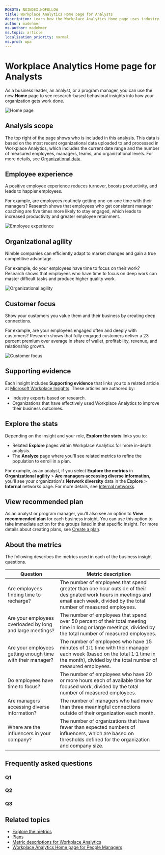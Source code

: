 ```yaml
---
ROBOTS: NOINDEX,NOFOLLOW
title: Workplace Analytics Home page for Analysts
description: Learn how the Workplace Analytics Home page uses industry-based research to show you actionable insights into more effective business outcomes for your organization
author: madehmer
ms.author: madehmer
ms.topic: article
localization_priority: normal 
ms.prod: wpa
---
```


# Workplace Analytics Home page for Analysts

As a business leader, an analyst, or a program manager, you can use the new **Home** page to see research-based behavioral insights into how your organization gets work done.

![Home page](../images/wpa/use/wpa-home.png)

## Analysis scope

The top right of the page shows who is included in this analysis. This data is based on the most recent organizational data uploaded to and processed in Workplace Analytics, which includes the current date range and the number of measured employees, managers, teams, and organizational levels. For more details, see [Organizational data](organizational-data.md).

## Employee experience

A positive employee experience reduces turnover, boosts productivity, and leads to happier employees.

For example, are employees routinely getting one-on-one time with their managers? Research shows that employees who get consistent manager coaching are five times more likely to stay engaged, which leads to increased productivity and greater employee retainment.

![Employee experience](../images/wpa/use/employee-exp.png)

## Organizational agility

Nimble companies can efficiently adapt to market changes and gain a true competitive advantage.

For example, do your employees have time to focus on their work? Research shows that employees who have time to focus on deep work can master difficult tasks and produce higher quality work.

![Organizational agility](../images/wpa/use/org-agility.png)

## Customer focus

Show your customers you value them and their business by creating deep connections.

For example, are your employees engaged often and deeply with customers? Research shows that fully engaged customers deliver a 23 percent premium over average in share of wallet, profitability, revenue, and relationship growth.

![Customer focus](../images/wpa/use/customer-focus.png)

## Supporting evidence

Each insight includes **Supporting evidence** that links you to a related article at [Microsoft Workplace Insights](https://insights.office.com/). These articles are authored by:

* Industry experts based on research.
* Organizations that have effectively used Workplace Analytics to improve their business outcomes.

## Explore the stats

Depending on the insight and your role, **Explore the stats** links you to:

* Related **Explore** pages within Workplace Analytics for more in-depth analysis.
* The **Analyze** page where you'll see related metrics to refine the population to enroll in a plan.

For example, as an analyst, if you select **Explore the metrics** in **Organizational agility** > **Are managers accessing diverse information**, you'll see your organization's **Network diversity** data in the **Explore** > **Internal** networks page. For more details, see [Internal networks](explore-metrics-internal-networks.md).

## View recommended plan

As an analyst or program manager, you'll also see an option to **View recommended plan** for each business insight. You can use this option to take immediate action for the groups listed in that specific insight. For more details about creating plans, see [Create a plan](../tutorials/solutionsv2-task.md#create-a-plan).

## About the metrics

The following describes the metrics used in each of the business insight questions.

|Question |Metric description  |
|---------|--------------------|
|Are employees finding time to recharge? |The number of employees that spend greater than one hour outside of their designated work hours in meetings and email each week, divided by the total number of measured employees. |
|Are your employees overloaded by long and large meetings? |The number of employees that spend over 50 percent of their total meeting time in long or large meetings, divided by the total number of measured employees. |
|Are your employees getting enough time with their manager? |The number of employees who have 15 minutes of 1:1 time with their manager each week (based on the total 1:1 time in the month), divided by the total number of measured employees. |
|Do employees have time to focus? |The number of employees who have 20 or more hours each of available time for focused work, divided by the total number of measured employees. |
|Are managers accessing diverse information? |The number of managers who had more than three meaningful connections outside of their organization each month. |
|Where are the influencers in your company? |The number of organizations that have fewer than expected numbers of influencers, which are based on thresholds defined for the organization and company size. |

## Frequently asked questions

### Q1 

### Q2 

### Q3 

## Related topics

* [Explore the metrics](explore-intro.md)
* [Plans](../tutorials/solutionsv2-intro.md)
* [Metric descriptions for Workplace Analytics](metric-definitions.md)
* [Workplace Analytics Home page for People Managers](pm-home.md)